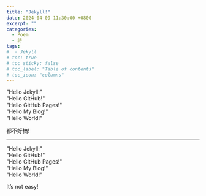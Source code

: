 ```yaml
---
title: "Jekyll!"
date: 2024-04-09 11:30:00 +0800
excerpt: ""
categories: 
  - Poem
  - 詩
tags:
#  - Jekyll
# toc: true
# toc_sticky: false
# toc_label: "Table of contents"
# toc_icon: "columns"
---
```


"Hello Jekyll!"  
"Hello GitHub!"  
"Hello GitHub Pages!"  
"Hello My Blog!"  
"Hello World!"  

都不好搞!  

---

"Hello Jekyll!"  
"Hello GitHub!"  
"Hello GitHub Pages!"  
"Hello My Blog!"  
"Hello World!"  

It’s not easy!
